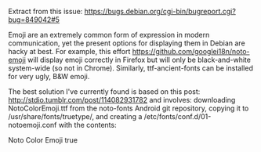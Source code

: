 Extract from this issue:
https://bugs.debian.org/cgi-bin/bugreport.cgi?bug=849042#5

Emoji are an extremely common form of expression in modern
communication, yet the present options for displaying them in Debian are
hacky at best. For example, this effort
https://github.com/googlei18n/noto-emoji will display emoji correctly in
Firefox but will only be black-and-white system-wide (so not in Chrome). Similarly,
ttf-ancient-fonts can be installed for very ugly, B&W emoji.

The best solution I've currently found is based on this post:
http://stdio.tumblr.com/post/114082931782
and involves: downloading NotoColorEmoji.ttf from the noto-fonts Android
git repository, copying it to /usr/share/fonts/truetype/, and creating a
/etc/fonts/conf.d/01-notoemoji.conf with the contents:

<?xml version="1.0"?>
<!DOCTYPE fontconfig SYSTEM "fonts.dtd">
<fontconfig>

  <match target="scan">
    <test name="family">
      <string>Noto Color Emoji</string>
    </test>
    <edit name="scalable" mode="assign">
      <bool>true</bool>
    </edit>
  </match>

</fontconfig>

